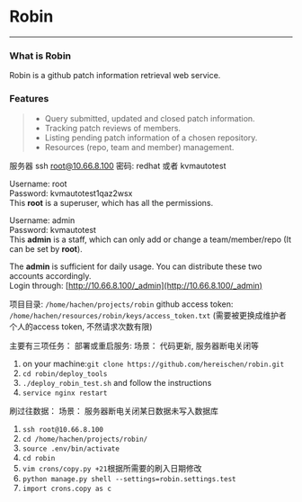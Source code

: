 # Robin
-----
### What is Robin
Robin is a github patch information retrieval web service.

### Features
> * Query submitted, updated and closed patch information.
> * Tracking patch reviews of members.
> * Listing pending patch information of a chosen repository.
> * Resources (repo, team and member) management.

服务器
ssh root@10.66.8.100
密码: redhat 或者 kvmautotest

Username: root  
Password: kvmautotest1qaz2wsx  
This **root** is a superuser, which has all the permissions.  
  
Username: admin  
Password: kvmautotest  
This **admin** is a staff, which can only add or change a team/member/repo (It can be set by **root**).  
  
The **admin** is sufficient for daily usage. You can distribute these two accounts accordingly.  
Login through: [http://10.66.8.100/_admin](http://10.66.8.100/_admin)

项目目录:
`/home/hachen/projects/robin`
github access token:
`/home/hachen/resources/robin/keys/access_token.txt`
(需要被更换成维护者个人的access token, 不然请求次数有限)

主要有三项任务：
部署或重启服务:
场景： 代码更新, 服务器断电关闭等
1. on your machine:`git clone https://github.com/hereischen/robin.git`
2. `cd robin/deploy_tools`
3. `./deploy_robin_test.sh` and follow the instructions
4. `service nginx restart`

刷过往数据：
场景： 服务器断电关闭某日数据未写入数据库
1. `ssh root@10.66.8.100`
2. `cd /home/hachen/projects/robin/`
3. `source .env/bin/activate`
4. `cd robin`
5. `vim crons/copy.py +21`根据所需要的刷入日期修改
6. `python manage.py shell --settings=robin.settings.test`
7. `import crons.copy as c`
